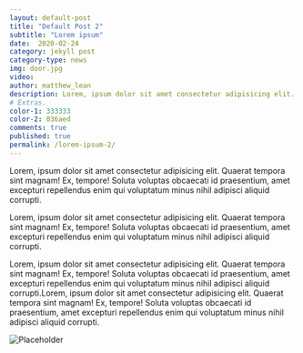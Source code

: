 ```yaml
---
layout: default-post
title: "Default Post 2"
subtitle: "Lorem ipsum"
date:  2020-02-24
category: jekyll post
category-type: news
img: door.jpg
video: 
author: matthew_lean
description: Lorem, ipsum dolor sit amet consectetur adipisicing elit. Quaerat tempora sint magnam! Ex, tempore! Soluta voluptas obcaecati id praesentium, amet excepturi repellendus enim qui voluptatum minus nihil adipisci aliquid corrupti.
# Extras.
color-1: 333333
color-2: 036aed
comments: true
published: true
permalink: /lorem-ipsum-2/
---
```


Lorem, ipsum dolor sit amet consectetur adipisicing elit. Quaerat tempora sint magnam! Ex, tempore! Soluta voluptas obcaecati id praesentium, amet excepturi repellendus enim qui voluptatum minus nihil adipisci aliquid corrupti.

Lorem, ipsum dolor sit amet consectetur adipisicing elit. Quaerat tempora sint magnam! Ex, tempore! Soluta voluptas obcaecati id praesentium, amet excepturi repellendus enim qui voluptatum minus nihil adipisci aliquid corrupti.

Lorem, ipsum dolor sit amet consectetur adipisicing elit. Quaerat tempora sint magnam! Ex, tempore! Soluta voluptas obcaecati id praesentium, amet excepturi repellendus enim qui voluptatum minus nihil adipisci aliquid corrupti.Lorem, ipsum dolor sit amet consectetur adipisicing elit. Quaerat tempora sint magnam! Ex, tempore! Soluta voluptas obcaecati id praesentium, amet excepturi repellendus enim qui voluptatum minus nihil adipisci aliquid corrupti.

<div href="#" data-featherlight="https://via.placeholder.com/1920x1080" class="img"><img alt="Placeholder" src="https://via.placeholder.com/1920x1080"></div>

